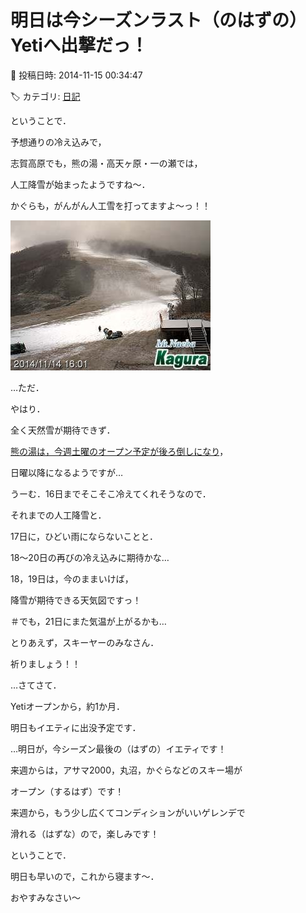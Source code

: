 # 明日は今シーズンラスト（のはずの）Yetiへ出撃だっ！

📅 投稿日時: 2014-11-15 00:34:47

🏷️ カテゴリ: [日記](cc4b5682fb7b8b144980957a978653fb0.md)

ということで．





予想通りの冷え込みで，


志賀高原でも，熊の湯・高天ヶ原・一の瀬では，


人工降雪が始まったようですね～．





かぐらも，がんがん人工雪を打ってますよ～っ！！




![730a187fa1c0a8e4e87809667dab93ea.jpg](images/730a187fa1c0a8e4e87809667dab93ea.jpg)







…ただ．


やはり．


全く天然雪が期待できず．


[熊の湯は，今週土曜のオープン予定が後ろ倒しになり](http://ameblo.jp/kumakumanoyu/entry-11952143947.html)，


日曜以降になるようですが…


うーむ．16日までそこそこ冷えてくれそうなので．


それまでの人工降雪と．


17日に，ひどい雨にならないことと．


18～20日の再びの冷え込みに期待かな…


18，19日は，今のままいけば，


降雪が期待できる天気図ですっ！


＃でも，21日にまた気温が上がるかも…





とりあえず，スキーヤーのみなさん．


祈りましょう！！





…さてさて．


Yetiオープンから，約1か月．


明日もイエティに出没予定です．


…明日が，今シーズン最後の（はずの）イエティです！


来週からは，アサマ2000，丸沼，かぐらなどのスキー場が


オープン（するはず）です！


来週から，もう少し広くてコンディションがいいゲレンデで


滑れる（はずな）ので，楽しみです！





ということで．


明日も早いので，これから寝ます～．


おやすみなさい～
